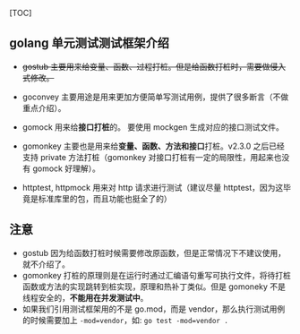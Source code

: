 [TOC]

## golang 单元测试测试框架介绍

- ~~gostub 主要用来给变量、函数、过程打桩。但是给函数打桩时，需要做侵入式修改。~~

- goconvey 主要用途是用来更加方便简单写测试用例，提供了很多断言（不做重点介绍）。

- gomock 用来给**接口打桩**的。 要使用 mockgen 生成对应的接口测试文件。

- gomonkey 主要也是用来给**变量、函数、方法和接口**打桩。v2.3.0 之后已经支持 private 方法打桩（gomonkey 对接口打桩有一定的局限性，用起来也没有 gomock 好理解）。

- httptest, httpmock 用来对 http 请求进行测试（建议尽量 httptest，因为这毕竟是标准库里的包，而且功能也挺全了的）

## 注意

- gostub 因为给函数打桩时候需要修改原函数，但是正常情况下不建议使用，就不介绍了。
- gomonkey 打桩的原理则是在运行时通过汇编语句重写可执行文件，将待打桩函数或方法的实现跳转到桩实现，原理和热补丁类似。但是 gomoneky 不是线程安全的，**不能用在并发测试中**。
- 如果我们引用测试框架用的不是 go.mod，而是 vendor，那么执行测试用例的时候需要加上 `-mod=vendor`，如: `go test -mod=vendor .`

